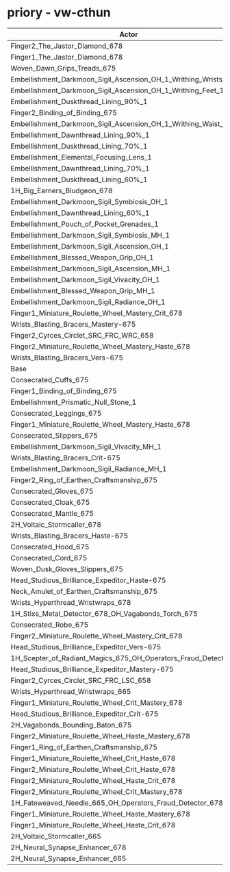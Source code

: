 # priory - vw-cthun
| Actor | DPS | Increase |
|---|:---:|:---:|
|Finger2_The_Jastor_Diamond_678|3192338|1.28%|
|Finger1_The_Jastor_Diamond_678|3188112|1.14%|
|Woven_Dawn_Grips_Treads_675|3181665|0.94%|
|Embellishment_Darkmoon_Sigil_Ascension_OH_1_Writhing_Wrists_1|3177921|0.82%|
|Embellishment_Darkmoon_Sigil_Ascension_OH_1_Writhing_Feet_1|3177307|0.80%|
|Embellishment_Duskthread_Lining_90%_1|3174897|0.72%|
|Finger2_Binding_of_Binding_675|3173344|0.67%|
|Embellishment_Darkmoon_Sigil_Ascension_OH_1_Writhing_Waist_1|3173082|0.66%|
|Embellishment_Dawnthread_Lining_90%_1|3172775|0.65%|
|Embellishment_Duskthread_Lining_70%_1|3169143|0.54%|
|Embellishment_Elemental_Focusing_Lens_1|3168852|0.53%|
|Embellishment_Dawnthread_Lining_70%_1|3166921|0.47%|
|Embellishment_Duskthread_Lining_60%_1|3166761|0.46%|
|1H_Big_Earners_Bludgeon_678|3166107|0.44%|
|Embellishment_Darkmoon_Sigil_Symbiosis_OH_1|3164370|0.39%|
|Embellishment_Dawnthread_Lining_60%_1|3163807|0.37%|
|Embellishment_Pouch_of_Pocket_Grenades_1|3161336|0.29%|
|Embellishment_Darkmoon_Sigil_Symbiosis_MH_1|3161179|0.29%|
|Embellishment_Darkmoon_Sigil_Ascension_OH_1|3160619|0.27%|
|Embellishment_Blessed_Weapon_Grip_OH_1|3158753|0.21%|
|Embellishment_Darkmoon_Sigil_Ascension_MH_1|3157173|0.16%|
|Embellishment_Darkmoon_Sigil_Vivacity_OH_1|3155504|0.11%|
|Embellishment_Blessed_Weapon_Grip_MH_1|3154770|0.08%|
|Embellishment_Darkmoon_Sigil_Radiance_OH_1|3153623|0.05%|
|Finger1_Miniature_Roulette_Wheel_Mastery_Crit_678|3153409|0.04%|
|Wrists_Blasting_Bracers_Mastery-675|3152901|0.02%|
|Finger2_Cyrces_Circlet_SRC_FRC_WRC_658|3152621|0.02%|
|Finger2_Miniature_Roulette_Wheel_Mastery_Haste_678|3152590|0.01%|
|Wrists_Blasting_Bracers_Vers-675|3152574|0.01%|
|Base|3152133|0.00%|
|Consecrated_Cuffs_675|3151983|0.00%|
|Finger1_Binding_of_Binding_675|3151441|-0.02%|
|Embellishment_Prismatic_Null_Stone_1|3150798|-0.04%|
|Consecrated_Leggings_675|3150251|-0.06%|
|Finger1_Miniature_Roulette_Wheel_Mastery_Haste_678|3150124|-0.06%|
|Consecrated_Slippers_675|3149743|-0.08%|
|Embellishment_Darkmoon_Sigil_Vivacity_MH_1|3149582|-0.08%|
|Wrists_Blasting_Bracers_Crit-675|3149557|-0.08%|
|Embellishment_Darkmoon_Sigil_Radiance_MH_1|3149074|-0.10%|
|Finger2_Ring_of_Earthen_Craftsmanship_675|3148952|-0.10%|
|Consecrated_Gloves_675|3147972|-0.13%|
|Consecrated_Cloak_675|3147719|-0.14%|
|Consecrated_Mantle_675|3146781|-0.17%|
|2H_Voltaic_Stormcaller_678|3146508|-0.18%|
|Wrists_Blasting_Bracers_Haste-675|3145900|-0.20%|
|Consecrated_Hood_675|3145804|-0.20%|
|Consecrated_Cord_675|3145685|-0.20%|
|Woven_Dusk_Gloves_Slippers_675|3145547|-0.21%|
|Head_Studious_Brilliance_Expeditor_Haste-675|3145413|-0.21%|
|Neck_Amulet_of_Earthen_Craftsmanship_675|3144454|-0.24%|
|Wrists_Hyperthread_Wristwraps_678|3143604|-0.27%|
|1H_Stixs_Metal_Detector_678_OH_Vagabonds_Torch_675|3143241|-0.28%|
|Consecrated_Robe_675|3143158|-0.28%|
|Finger2_Miniature_Roulette_Wheel_Mastery_Crit_678|3141457|-0.34%|
|Head_Studious_Brilliance_Expeditor_Vers-675|3140620|-0.37%|
|1H_Scepter_of_Radiant_Magics_675_OH_Operators_Fraud_Detector_678|3139006|-0.42%|
|Head_Studious_Brilliance_Expeditor_Mastery-675|3137730|-0.46%|
|Finger2_Cyrces_Circlet_SRC_FRC_LSC_658|3135770|-0.52%|
|Wrists_Hyperthread_Wristwraps_665|3132956|-0.61%|
|Finger1_Miniature_Roulette_Wheel_Crit_Mastery_678|3132265|-0.63%|
|Head_Studious_Brilliance_Expeditor_Crit-675|3131325|-0.66%|
|2H_Vagabonds_Bounding_Baton_675|3129620|-0.71%|
|Finger2_Miniature_Roulette_Wheel_Haste_Mastery_678|3126535|-0.81%|
|Finger1_Ring_of_Earthen_Craftsmanship_675|3126229|-0.82%|
|Finger1_Miniature_Roulette_Wheel_Crit_Haste_678|3124429|-0.88%|
|Finger2_Miniature_Roulette_Wheel_Crit_Haste_678|3122795|-0.93%|
|Finger2_Miniature_Roulette_Wheel_Haste_Crit_678|3122694|-0.93%|
|Finger2_Miniature_Roulette_Wheel_Crit_Mastery_678|3119290|-1.04%|
|1H_Fateweaved_Needle_665_OH_Operators_Fraud_Detector_678|3103567|-1.54%|
|Finger1_Miniature_Roulette_Wheel_Haste_Mastery_678|3103314|-1.55%|
|Finger1_Miniature_Roulette_Wheel_Haste_Crit_678|3096529|-1.76%|
|2H_Voltaic_Stormcaller_665|3053947|-3.11%|
|2H_Neural_Synapse_Enhancer_678|3006149|-4.63%|
|2H_Neural_Synapse_Enhancer_665|2935751|-6.86%|
